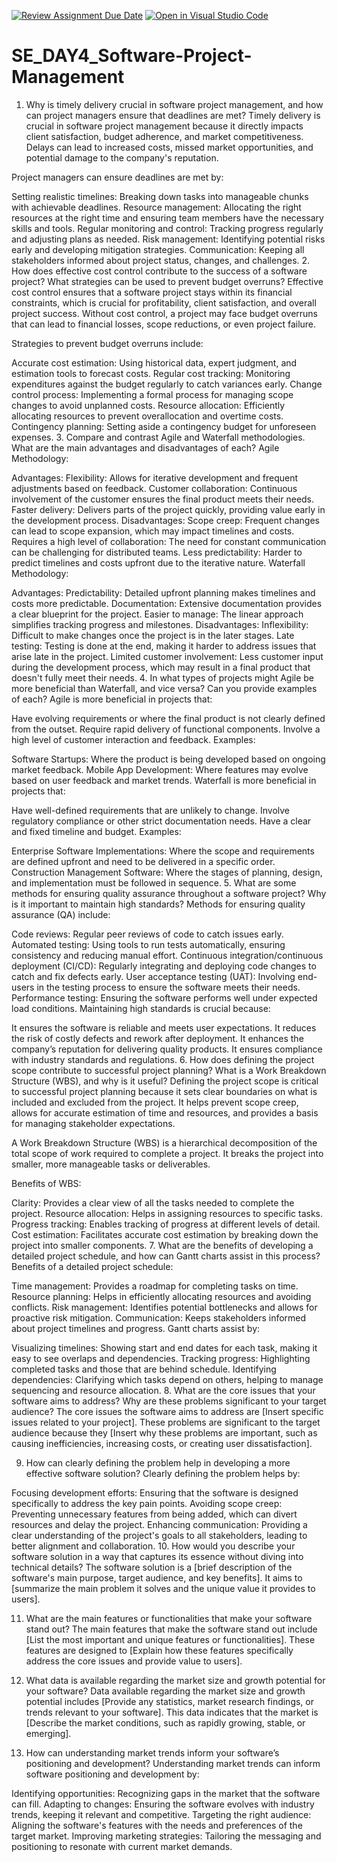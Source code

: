 [![Review Assignment Due Date](https://classroom.github.com/assets/deadline-readme-button-22041afd0340ce965d47ae6ef1cefeee28c7c493a6346c4f15d667ab976d596c.svg)](https://classroom.github.com/a/9pw6JKcu)
[![Open in Visual Studio Code](https://classroom.github.com/assets/open-in-vscode-2e0aaae1b6195c2367325f4f02e2d04e9abb55f0b24a779b69b11b9e10269abc.svg)](https://classroom.github.com/online_ide?assignment_repo_id=15699653&assignment_repo_type=AssignmentRepo)
# SE_DAY4_Software-Project-Management

1. Why is timely delivery crucial in software project management, and how can project managers ensure that deadlines are met?
Timely delivery is crucial in software project management because it directly impacts client satisfaction, budget adherence, and market competitiveness. Delays can lead to increased costs, missed market opportunities, and potential damage to the company's reputation.

Project managers can ensure deadlines are met by:

Setting realistic timelines: Breaking down tasks into manageable chunks with achievable deadlines.
Resource management: Allocating the right resources at the right time and ensuring team members have the necessary skills and tools.
Regular monitoring and control: Tracking progress regularly and adjusting plans as needed.
Risk management: Identifying potential risks early and developing mitigation strategies.
Communication: Keeping all stakeholders informed about project status, changes, and challenges.
2. How does effective cost control contribute to the success of a software project? What strategies can be used to prevent budget overruns?
Effective cost control ensures that a software project stays within its financial constraints, which is crucial for profitability, client satisfaction, and overall project success. Without cost control, a project may face budget overruns that can lead to financial losses, scope reductions, or even project failure.

Strategies to prevent budget overruns include:

Accurate cost estimation: Using historical data, expert judgment, and estimation tools to forecast costs.
Regular cost tracking: Monitoring expenditures against the budget regularly to catch variances early.
Change control process: Implementing a formal process for managing scope changes to avoid unplanned costs.
Resource allocation: Efficiently allocating resources to prevent overallocation and overtime costs.
Contingency planning: Setting aside a contingency budget for unforeseen expenses.
3. Compare and contrast Agile and Waterfall methodologies. What are the main advantages and disadvantages of each?
Agile Methodology:

Advantages:
Flexibility: Allows for iterative development and frequent adjustments based on feedback.
Customer collaboration: Continuous involvement of the customer ensures the final product meets their needs.
Faster delivery: Delivers parts of the project quickly, providing value early in the development process.
Disadvantages:
Scope creep: Frequent changes can lead to scope expansion, which may impact timelines and costs.
Requires a high level of collaboration: The need for constant communication can be challenging for distributed teams.
Less predictability: Harder to predict timelines and costs upfront due to the iterative nature.
Waterfall Methodology:

Advantages:
Predictability: Detailed upfront planning makes timelines and costs more predictable.
Documentation: Extensive documentation provides a clear blueprint for the project.
Easier to manage: The linear approach simplifies tracking progress and milestones.
Disadvantages:
Inflexibility: Difficult to make changes once the project is in the later stages.
Late testing: Testing is done at the end, making it harder to address issues that arise late in the project.
Limited customer involvement: Less customer input during the development process, which may result in a final product that doesn't fully meet their needs.
4. In what types of projects might Agile be more beneficial than Waterfall, and vice versa? Can you provide examples of each?
Agile is more beneficial in projects that:

Have evolving requirements or where the final product is not clearly defined from the outset.
Require rapid delivery of functional components.
Involve a high level of customer interaction and feedback.
Examples:

Software Startups: Where the product is being developed based on ongoing market feedback.
Mobile App Development: Where features may evolve based on user feedback and market trends.
Waterfall is more beneficial in projects that:

Have well-defined requirements that are unlikely to change.
Involve regulatory compliance or other strict documentation needs.
Have a clear and fixed timeline and budget.
Examples:

Enterprise Software Implementations: Where the scope and requirements are defined upfront and need to be delivered in a specific order.
Construction Management Software: Where the stages of planning, design, and implementation must be followed in sequence.
5. What are some methods for ensuring quality assurance throughout a software project? Why is it important to maintain high standards?
Methods for ensuring quality assurance (QA) include:

Code reviews: Regular peer reviews of code to catch issues early.
Automated testing: Using tools to run tests automatically, ensuring consistency and reducing manual effort.
Continuous integration/continuous deployment (CI/CD): Regularly integrating and deploying code changes to catch and fix defects early.
User acceptance testing (UAT): Involving end-users in the testing process to ensure the software meets their needs.
Performance testing: Ensuring the software performs well under expected load conditions.
Maintaining high standards is crucial because:

It ensures the software is reliable and meets user expectations.
It reduces the risk of costly defects and rework after deployment.
It enhances the company’s reputation for delivering quality products.
It ensures compliance with industry standards and regulations.
6. How does defining the project scope contribute to successful project planning? What is a Work Breakdown Structure (WBS), and why is it useful?
Defining the project scope is critical to successful project planning because it sets clear boundaries on what is included and excluded from the project. It helps prevent scope creep, allows for accurate estimation of time and resources, and provides a basis for managing stakeholder expectations.

A Work Breakdown Structure (WBS) is a hierarchical decomposition of the total scope of work required to complete a project. It breaks the project into smaller, more manageable tasks or deliverables.

Benefits of WBS:

Clarity: Provides a clear view of all the tasks needed to complete the project.
Resource allocation: Helps in assigning resources to specific tasks.
Progress tracking: Enables tracking of progress at different levels of detail.
Cost estimation: Facilitates accurate cost estimation by breaking down the project into smaller components.
7. What are the benefits of developing a detailed project schedule, and how can Gantt charts assist in this process?
Benefits of a detailed project schedule:

Time management: Provides a roadmap for completing tasks on time.
Resource planning: Helps in efficiently allocating resources and avoiding conflicts.
Risk management: Identifies potential bottlenecks and allows for proactive risk mitigation.
Communication: Keeps stakeholders informed about project timelines and progress.
Gantt charts assist by:

Visualizing timelines: Showing start and end dates for each task, making it easy to see overlaps and dependencies.
Tracking progress: Highlighting completed tasks and those that are behind schedule.
Identifying dependencies: Clarifying which tasks depend on others, helping to manage sequencing and resource allocation.
8. What are the core issues that your software aims to address? Why are these problems significant to your target audience?
The core issues the software aims to address are [Insert specific issues related to your project]. These problems are significant to the target audience because they [Insert why these problems are important, such as causing inefficiencies, increasing costs, or creating user dissatisfaction].

9. How can clearly defining the problem help in developing a more effective software solution?
Clearly defining the problem helps by:

Focusing development efforts: Ensuring that the software is designed specifically to address the key pain points.
Avoiding scope creep: Preventing unnecessary features from being added, which can divert resources and delay the project.
Enhancing communication: Providing a clear understanding of the project's goals to all stakeholders, leading to better alignment and collaboration.
10. How would you describe your software solution in a way that captures its essence without diving into technical details?
The software solution is a [brief description of the software's main purpose, target audience, and key benefits]. It aims to [summarize the main problem it solves and the unique value it provides to users].

11. What are the main features or functionalities that make your software stand out?
The main features that make the software stand out include [List the most important and unique features or functionalities]. These features are designed to [Explain how these features specifically address the core issues and provide value to users].

12. What data is available regarding the market size and growth potential for your software?
Data available regarding the market size and growth potential includes [Provide any statistics, market research findings, or trends relevant to your software]. This data indicates that the market is [Describe the market conditions, such as rapidly growing, stable, or emerging].

13. How can understanding market trends inform your software’s positioning and development?
Understanding market trends can inform software positioning and development by:

Identifying opportunities: Recognizing gaps in the market that the software can fill.
Adapting to changes: Ensuring the software evolves with industry trends, keeping it relevant and competitive.
Targeting the right audience: Aligning the software's features with the needs and preferences of the target market.
Improving marketing strategies: Tailoring the messaging and positioning to resonate with current market demands.
